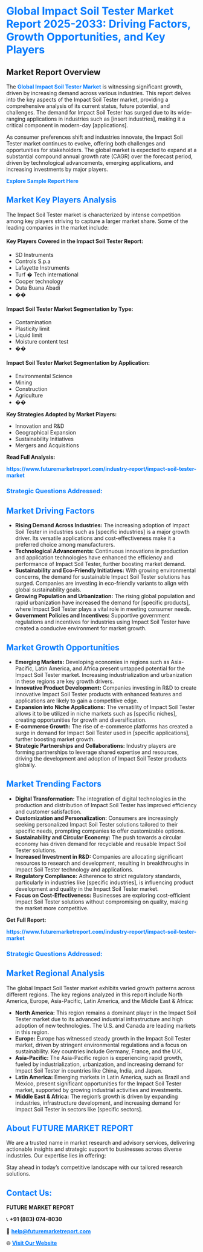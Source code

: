 <h1 style="color: #007BFF;">Global Impact Soil Tester Market Report 2025-2033: Driving Factors, Growth Opportunities, and Key Players</h1>

<section id="overview">
<h2>Market Report Overview</h2>
<p>The <a href="https://www.futuremarketreport.com/industry-report/impact-soil-tester-market" style="color: #007BFF; text-decoration: none;"><strong>Global Impact Soil Tester Market</strong></a> is witnessing significant growth, driven by increasing demand across various industries. This report delves into the key aspects of the Impact Soil Tester market, providing a comprehensive analysis of its current status, future potential, and challenges. The demand for Impact Soil Tester has surged due to its wide-ranging applications in industries such as [insert industries], making it a critical component in modern-day [applications].</p>
<p>As consumer preferences shift and industries innovate, the Impact Soil Tester market continues to evolve, offering both challenges and opportunities for stakeholders. The global market is expected to expand at a substantial compound annual growth rate (CAGR) over the forecast period, driven by technological advancements, emerging applications, and increasing investments by major players.</p>
</section>

<section id="overview">
<p><a href="https://www.futuremarketreport.com/request-sample/reportId=118120" style="color: #007BFF; text-decoration: none;"><strong>Explore Sample Report Here</strong></a></p>
</section>

<section id="key-players">
<h2 style="color: #007BFF;">Market Key Players Analysis</h2>
<p>The Impact Soil Tester market is characterized by intense competition among key players striving to capture a larger market share. Some of the leading companies in the market include:</p>
<h4>Key Players Covered in the Impact Soil Tester Report:</h4>
<ul><li>SD Instruments</li><li>Controls S.p.a</li><li>Lafayette Instruments</li><li>Turf � Tech international</li><li>Cooper technology</li><li>Duta Buana Abadi</li><li>��</li></ul>
<h4>Impact Soil Tester Market Segmentation by Type:</h4>
<ul><li>Contamination</li><li>Plasticity limit</li><li>Liquid limit</li><li>Moisture content test</li><li>��</li></ul>

<h4>Impact Soil Tester Market Segmentation by Application:</h4>
<ul><li>Environmental Science</li><li>Mining</li><li>Construction</li><li>Agriculture</li><li>��</li></ul>
<p><strong>Key Strategies Adopted by Market Players:</strong></p>
<ul>
<li>Innovation and R&D</li>
<li>Geographical Expansion</li>
<li>Sustainability Initiatives</li>
<li>Mergers and Acquisitions</li>
</ul>
</section>

<section>
<p><strong>Read Full Analysis: </strong></p><a href="https://www.futuremarketreport.com/industry-report/impact-soil-tester-market" style="color: #007BFF; text-decoration: none;"><strong>https://www.futuremarketreport.com/industry-report/impact-soil-tester-market</strong></a>
<h3 style="color: #007BFF;">Strategic Questions Addressed:</h3>
</section>

<section id="driving-factors">
<h2 style="color: #007BFF;">Market Driving Factors</h2>
<ul>
<li><strong>Rising Demand Across Industries:</strong> The increasing adoption of Impact Soil Tester in industries such as [specific industries] is a major growth driver. Its versatile applications and cost-effectiveness make it a preferred choice among manufacturers.</li>
<li><strong>Technological Advancements:</strong> Continuous innovations in production and application technologies have enhanced the efficiency and performance of Impact Soil Tester, further boosting market demand.</li>
<li><strong>Sustainability and Eco-Friendly Initiatives:</strong> With growing environmental concerns, the demand for sustainable Impact Soil Tester solutions has surged. Companies are investing in eco-friendly variants to align with global sustainability goals.</li>
<li><strong>Growing Population and Urbanization:</strong> The rising global population and rapid urbanization have increased the demand for [specific products], where Impact Soil Tester plays a vital role in meeting consumer needs.</li>
<li><strong>Government Policies and Incentives:</strong> Supportive government regulations and incentives for industries using Impact Soil Tester have created a conducive environment for market growth.</li>
</ul>
</section>

<section id="growth-opportunities">
<h2 style="color: #007BFF;">Market Growth Opportunities</h2>
<ul>
<li><strong>Emerging Markets:</strong> Developing economies in regions such as Asia-Pacific, Latin America, and Africa present untapped potential for the Impact Soil Tester market. Increasing industrialization and urbanization in these regions are key growth drivers.</li>
<li><strong>Innovative Product Development:</strong> Companies investing in R&D to create innovative Impact Soil Tester products with enhanced features and applications are likely to gain a competitive edge.</li>
<li><strong>Expansion into Niche Applications:</strong> The versatility of Impact Soil Tester allows it to be utilized in niche markets such as [specific niches], creating opportunities for growth and diversification.</li>
<li><strong>E-commerce Growth:</strong> The rise of e-commerce platforms has created a surge in demand for Impact Soil Tester used in [specific applications], further boosting market growth.</li>
<li><strong>Strategic Partnerships and Collaborations:</strong> Industry players are forming partnerships to leverage shared expertise and resources, driving the development and adoption of Impact Soil Tester products globally.</li>
</ul>
</section>

<section id="trending-factors">
<h2 style="color: #007BFF;">Market Trending Factors</h2>
<ul>
<li><strong>Digital Transformation:</strong> The integration of digital technologies in the production and distribution of Impact Soil Tester has improved efficiency and customer satisfaction.</li>
<li><strong>Customization and Personalization:</strong> Consumers are increasingly seeking personalized Impact Soil Tester solutions tailored to their specific needs, prompting companies to offer customizable options.</li>
<li><strong>Sustainability and Circular Economy:</strong> The push towards a circular economy has driven demand for recyclable and reusable Impact Soil Tester solutions.</li>
<li><strong>Increased Investment in R&D:</strong> Companies are allocating significant resources to research and development, resulting in breakthroughs in Impact Soil Tester technology and applications.</li>
<li><strong>Regulatory Compliance:</strong> Adherence to strict regulatory standards, particularly in industries like [specific industries], is influencing product development and quality in the Impact Soil Tester market.</li>
<li><strong>Focus on Cost-Effectiveness:</strong> Businesses are exploring cost-efficient Impact Soil Tester solutions without compromising on quality, making the market more competitive.</li>
</ul>
</section>

<section>
<p><strong>Get Full Report: </strong></p><a href="https://www.futuremarketreport.com/industry-report/impact-soil-tester-market" style="color: #007BFF; text-decoration: none;"><strong>https://www.futuremarketreport.com/industry-report/impact-soil-tester-market</strong></a>
<h3 style="color: #007BFF;">Strategic Questions Addressed:</h3>
</section>


<section id="regional-analysis">
<h2 style="color: #007BFF;">Market Regional Analysis</h2>
<p>The global Impact Soil Tester market exhibits varied growth patterns across different regions. The key regions analyzed in this report include North America, Europe, Asia-Pacific, Latin America, and the Middle East & Africa:</p>
<ul>
<li><strong>North America:</strong> This region remains a dominant player in the Impact Soil Tester market due to its advanced industrial infrastructure and high adoption of new technologies. The U.S. and Canada are leading markets in this region.</li>
<li><strong>Europe:</strong> Europe has witnessed steady growth in the Impact Soil Tester market, driven by stringent environmental regulations and a focus on sustainability. Key countries include Germany, France, and the U.K.</li>
<li><strong>Asia-Pacific:</strong> The Asia-Pacific region is experiencing rapid growth, fueled by industrialization, urbanization, and increasing demand for Impact Soil Tester in countries like China, India, and Japan.</li>
<li><strong>Latin America:</strong> Emerging markets in Latin America, such as Brazil and Mexico, present significant opportunities for the Impact Soil Tester market, supported by growing industrial activities and investments.</li>
<li><strong>Middle East & Africa:</strong> The region’s growth is driven by expanding industries, infrastructure development, and increasing demand for Impact Soil Tester in sectors like [specific sectors].</li>
</ul>
</section>

<footer>
<h2 style="color: #007BFF;">About FUTURE MARKET REPORT</h2>
<p>We are a trusted name in market research and advisory services, delivering actionable insights and strategic support to businesses across diverse industries. Our expertise lies in offering:</p>

<p>Stay ahead in today’s competitive landscape with our tailored research solutions.</p>

<h2 style="color: #007BFF;">Contact Us:</h2>
<p><strong>FUTURE MARKET REPORT</strong></p>
<p>📞 <strong>+91 (883) 074-8030</strong></p>
<p>📧 <strong><a href="mailto:help@futuremarketreport.com" style="color: #007BFF;">help@futuremarketreport.com</a></strong></p>
<p>🌐 <strong><a href="https://www.futuremarketreport.com/" style="color: #007BFF;">Visit Our Website</a></strong></p>
</footer>